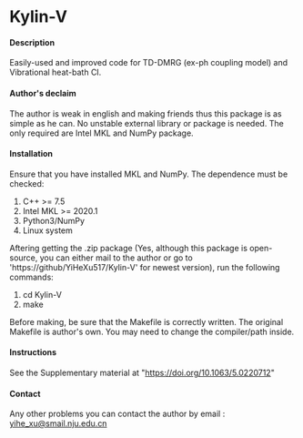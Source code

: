 # Kylin-V

#### Description
Easily-used and improved code for TD-DMRG (ex-ph coupling model) and Vibrational heat-bath CI.

#### Author's declaim
The author is weak in english and making friends thus this package is as simple as he can. No unstable external library or
package is needed. The only required are Intel MKL and NumPy package.

#### Installation
Ensure that you have installed MKL and NumPy. The dependence must be checked:
1.  C++ >= 7.5
2.  Intel MKL >= 2020.1
3.  Python3/NumPy
4.  Linux system

Aftering getting the .zip package (Yes, although this package is open-source, you can either mail to the author or go to 'https://github/YiHeXu517/Kylin-V' for newest version), run the following commands:
1. cd Kylin-V
2. make

Before making, be sure that the Makefile is correctly written. The original Makefile is author's own. You may need to change the compiler/path inside.

#### Instructions

See the Supplementary material at "https://doi.org/10.1063/5.0220712"

#### Contact

Any other problems you can contact the author by email : yihe_xu@smail.nju.edu.cn

